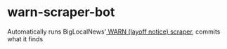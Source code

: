 # warn-scraper-bot
Automatically runs BigLocalNews'[ WARN (layoff notice) scraper](https://github.com/biglocalnews/warn-scraper), commits what it finds
